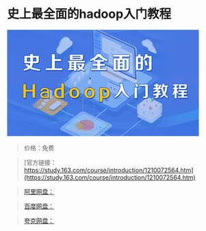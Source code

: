 # 史上最全面的hadoop入门教程

![img](../../../assets/study163/free/55c7bf87953e481b9d5b9647d2dc2931.jpg)

> 价格：免费

> [官方链接：https://study.163.com/course/introduction/1210072564.htm](https://study.163.com/course/introduction/1210072564.htm)

> [阿里网盘：]()

> [百度网盘：]()

> [夸克网盘：]()
